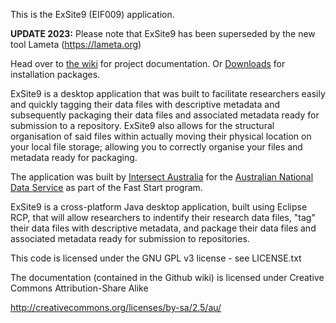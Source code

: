 This is the ExSite9 (EIF009) application.

**UPDATE 2023:** Please note that ExSite9 has been superseded by the new tool Lameta (https://lameta.org)

Head over to [the wiki](https://github.com/IntersectAustralia/exsite9/wiki) for project documentation.
Or [Downloads](https://github.com/IntersectAustralia/exsite9/wiki/Install-packages) for installation packages.

ExSite9 is a desktop application that was built to facilitate researchers easily and quickly tagging their data files with descriptive metadata and subsequently packaging their data files and associated metadata ready for submission to a repository. ExSite9 also allows for the structural organisation of said files within actually moving their physical location on your local file storage; allowing you to correctly organise your files and metadata ready for packaging.

The application was built by [Intersect Australia](http://www.intersect.org.au/) for the [Australian National Data Service](http://www.ands.org.au) as part of the Fast Start program.

ExSite9 is a cross-platform Java desktop application, built using Eclipse RCP, that will allow researchers to indentify their research data files, "tag" their data files with descriptive metadata, and package their data files and associated metadata ready for submission to repositories.

This code is licensed under the GNU GPL v3 license - see LICENSE.txt

The documentation (contained in the Github wiki) is licensed under Creative Commons Attribution-Share Alike

http://creativecommons.org/licenses/by-sa/2.5/au/
